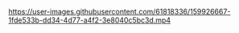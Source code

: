 

https://user-images.githubusercontent.com/61818336/159926667-1fde533b-dd34-4d77-a4f2-3e8040c5bc3d.mp4

